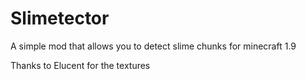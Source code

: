 # Slimetector
A simple mod that allows you to detect slime chunks for minecraft 1.9

Thanks to Elucent for the textures
